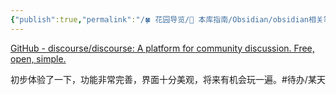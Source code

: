 ```yaml
---
{"publish":true,"permalink":"/🍀 花园导览/🧰 本库指南/Obsidian/obsidian相关笔记/obsidian和logseq都采用的开源的论坛forum方案.md","title":"obsidian和logseq都采用的开源的论坛forum方案","created":"2022-07-30","modified":"2023-03-14","published":"2025-07-07T17:10:24.430+08:00","tags":["todo/某天"],"cssclasses":""}
---
```



[GitHub - discourse/discourse: A platform for community discussion. Free, open, simple.](https://github.com/discourse/discourse)

初步体验了一下，功能非常完善，界面十分美观，将来有机会玩一遍。#待办/某天